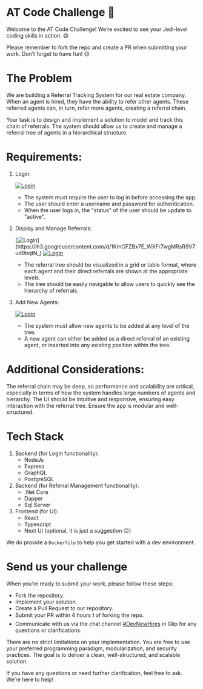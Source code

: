 # AT Code Challenge :rocket:

Welcome to the AT Code Challenge! We’re excited to see your Jedi-level coding skills in action. :smile:

Please remember to fork the repo and create a PR when submitting your work. Don’t forget to have fun! :wink:

# The Problem

We are building a Referral Tracking System for our real estate company. When an agent is hired, they have the ability to refer other agents. These referred agents can, in turn, refer more agents, creating a referral chain.

Your task is to design and implement a solution to model and track this chain of referrals. The system should allow us to create and manage a referral tree of agents in a hierarchical structure.

# Requirements:

1. Login:
  
    [![Login](https://drive.google.com/thumbnail?sz=w400-h300&id=1wVakR7Jf9Li1-7H6920T6MFsvsa5HGII)](https://lh3.googleusercontent.com/d/1wVakR7Jf9Li1-7H6920T6MFsvsa5HGII)

    - The system must require the user to log in before accessing the app.
    - The user should enter a username and password for authentication.
    - When the user logs in, the "status" of the user should be update to "active".
    
2. Display and Manage Referrals:
  
    [![Login](https://drive.google.com/thumbnail?sz=w400-h300&id=1KmCFZBx7E_WXFr7wgMRsR9V7ud9bqtN_)](https://lh3.googleusercontent.com/d/1KmCFZBx7E_WXFr7wgMRsR9V7ud9bqtN_)
    [![Login](https://drive.google.com/thumbnail?sz=w400-h300&id=1XLzFxdhLtw0fI_7LvFFlHHZ9GuF25vkd)](https://lh3.googleusercontent.com/d/1XLzFxdhLtw0fI_7LvFFlHHZ9GuF25vkd)

    - The referral tree should be visualized in a grid or table format, where each agent and their direct referrals are shown at the appropriate levels.
    - The tree should be easily navigable to allow users to quickly see the hierarchy of referrals.

3. Add New Agents:
    
    [![Login](https://drive.google.com/thumbnail?sz=w400-h300&id=14bk3jWh5MjE63UzlvpnXdUIwSDnqk6y8)](https://lh3.googleusercontent.com/d/14bk3jWh5MjE63UzlvpnXdUIwSDnqk6y8)

    - The system must allow new agents to be added at any level of the tree.
    - A new agent can either be added as a direct referral of an existing agent, or inserted into any existing position within the tree.

# Additional Considerations:

The referral chain may be deep, so performance and scalability are critical, especially in terms of how the system handles large numbers of agents and hierarchy.
The UI should be intuitive and responsive, ensuring easy interaction with the referral tree.
Ensure the app is modular and well-structured.

# Tech Stack
1. Backend (for Login functionality):
    - NodeJs
    - Express
    - GraphQL
    - PostgreSQL
2. Backend (for Referral Management functionality):
    - .Net Core
    - Dapper
    - Sql Server
3. Frontend (for UI):
    - React
    - Typescript
    - Next UI (optional, it is just a suggestion :wink:)

We do provide a `Dockerfile` to help you get started with a dev environment.

# Send us your challenge

When you're ready to submit your work, please follow these steps:

- Fork the repository.
- Implement your solution.
- Create a Pull Request to our repository.
- Submit your PR within 4 hours :exclamation: of forking the repo.
- Communicate with us via the chat channel [#DevNewHires](https://cliq.zoho.com/company/710901440/channels/ext:devnewhires) in Glip for any questions or clarifications.

There are no strict limitations on your implementation. You are free to use your preferred programming paradigm, modularization, and security practices. The goal is to deliver a clean, well-structured, and scalable solution.

If you have any questions or need further clarification, feel free to ask. We’re here to help!
